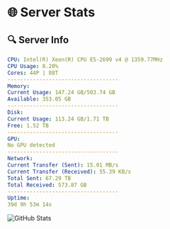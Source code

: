 # 🌐 Server Stats
## 🔍 Server Info
```yaml
CPU: Intel(R) Xeon(R) CPU E5-2699 v4 @ 1359.77MHz
CPU Usage: 8.20%
Cores: 44P | 88T
-----------------------------------
Memory:
Current Usage: 147.24 GB/503.74 GB
Available: 353.05 GB
-----------------------------------
Disk:
Current Usage: 113.24 GB/1.71 TB
Free: 1.52 TB
-----------------------------------
GPU:
No GPU detected
-----------------------------------
Network:
Current Transfer (Sent): 15.01 MB/s
Current Transfer (Received): 55.39 KB/s
Total Sent: 67.29 TB
Total Received: 573.87 GB
-----------------------------------
Uptime:
39d 9h 53m 14s
```
![GitHub Stats](https://img.shields.io/badge/Updated-2025-04-16_07:16:03-blue)